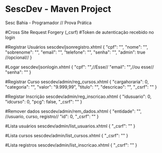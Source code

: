 # SescDev - Maven Project
Sesc Bahia - Programador // Prova Prática

#Cross Site Request Forgery (_csrf)
#Token de autenticação recebido no login

#Registrar Usuários
sescdev/jsonregistro.xhtml
{
    "cpf": "",
    "nome": "",
    "sobrenome": "",
    "email": "",
    "telefone": "",
    "senha": "",
    "admin": true //opcional//
}

#Logar
sescdev/jsonlogin.xhtml
{
    "cpf": "",//Esse//
    "email": "",//ou esse//
    "senha": ""
}

#Registrar Curso
sescdev/admin/reg_cursos.xhtml
{
    "cargahoraria": 0,
    "categoria": "",
    "valor": "9.999,99",
    "titulo": "",
    "descricao": "",
    "_csrf": ""
}

#Registar Inscrição
sescdev/admin/reg_inscricao.xhtml
{
    "idusuario": 0,
    "idcurso": 0,
    "pcg": false,
    "_csrf": ""
}

#Remover dados
sescdev/admin/rem_dados.xhtml
{
	"entidade": "", //usuario, curso, registro//
	"id": 0,
	"_csrf": ""
}

#Lista usuários
sescdev/admin/list_usuarios.xhtml
{
    "_csrf": ""
}

#Lista cursos
sescdev/admin/list_cursos.xhtml
{
    "_csrf": ""
}

#Lista registros
sescdev/admin/list_inscricao.xhtml
{
    "_csrf": ""
}
